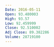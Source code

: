 ```yaml
---
Date: 2016-05-11
Open: 93.480003
High: 93.57
Low: 92.459999
Close: 92.510002
Adj Close: 89.382286
Volume: 28719100
---
```

